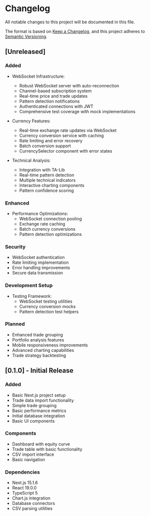 # Changelog

All notable changes to this project will be documented in this file.

The format is based on [Keep a Changelog](https://keepachangelog.com/en/1.0.0/),
and this project adheres to [Semantic Versioning](https://semver.org/spec/v2.0.0.html).

## [Unreleased]

### Added
- WebSocket Infrastructure:
  - Robust WebSocket server with auto-reconnection
  - Channel-based subscription system
  - Real-time price and trade updates
  - Pattern detection notifications
  - Authenticated connections with JWT
  - Comprehensive test coverage with mock implementations

- Currency Features:
  - Real-time exchange rate updates via WebSocket
  - Currency conversion service with caching
  - Rate limiting and error recovery
  - Batch conversion support
  - CurrencySelector component with error states

- Technical Analysis:
  - Integration with TA-Lib
  - Real-time pattern detection
  - Multiple technical indicators
  - Interactive charting components
  - Pattern confidence scoring

### Enhanced
- Performance Optimizations:
  - WebSocket connection pooling
  - Exchange rate caching
  - Batch currency conversions
  - Pattern detection optimizations

### Security
- WebSocket authentication
- Rate limiting implementation
- Error handling improvements
- Secure data transmission

### Development Setup
- Testing Framework:
  - WebSocket testing utilities
  - Currency conversion mocks
  - Pattern detection test helpers

### Planned
- Enhanced trade grouping
- Portfolio analysis features
- Mobile responsiveness improvements
- Advanced charting capabilities
- Trade strategy backtesting

## [0.1.0] - Initial Release

### Added
- Basic Next.js project setup
- Trade data import functionality
- Simple trade grouping
- Basic performance metrics
- Initial database integration
- Basic UI components

### Components
- Dashboard with equity curve
- Trade table with basic functionality
- CSV import interface
- Basic navigation

### Dependencies
- Next.js 15.1.6
- React 19.0.0
- TypeScript 5
- Chart.js integration
- Database connectors
- CSV parsing utilities